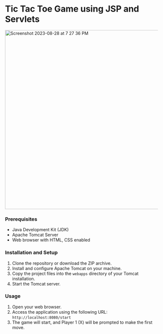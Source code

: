# Tic Tac Toe Game using JSP and Servlets
<img width="591" alt="Screenshot 2023-08-28 at 7 27 36 PM" src="https://github.com/nestserka/project-servlet/assets/78704791/ddb79d05-3a53-4b36-b5fa-a3e433707cd7">


### Prerequisites

- Java Development Kit (JDK)
- Apache Tomcat Server
- Web browser with HTML, CSS enabled

### Installation and Setup

1. Clone the repository or download the ZIP archive.
2. Install and configure Apache Tomcat on your machine.
3. Copy the project files into the `webapps` directory of your Tomcat installation.
4. Start the Tomcat server.

### Usage

1. Open your web browser.
2. Access the application using the following URL: `http://localhost:8080/start`
3. The game will start, and Player 1 (X) will be prompted to make the first move.

   
